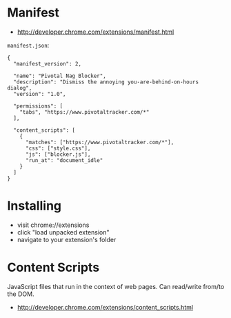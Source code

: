 # Manifest

* http://developer.chrome.com/extensions/manifest.html

`manifest.json`:

    {
      "manifest_version": 2,

      "name": "Pivotal Nag Blocker",
      "description": "Dismiss the annoying you-are-behind-on-hours dialog",
      "version": "1.0",

      "permissions": [
        "tabs", "https://www.pivotaltracker.com/*"
      ],

      "content_scripts": [
        {
          "matches": ["https://www.pivotaltracker.com/*"],
          "css": ["style.css"],
          "js": ["blocker.js"],
          "run_at": "document_idle"
        }
      ]
    }


# Installing

* visit chrome://extensions
* click "load unpacked extension"
* navigate to your extension's folder

# Content Scripts

JavaScript files that run in the context of web pages. Can read/write from/to the DOM.

* http://developer.chrome.com/extensions/content_scripts.html

